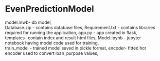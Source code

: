 # EvenPredictionModel

model.mwb- db model,  
Database.zip - contains database files, 
Requirement.txt - contains libraries required for running the application, 
app.py - app created in flask, 
templates- contain index and result html files, 
Model.ipynb - jupyter notebook having model code used for training,  
train_model - trained model saved in pickle format, 
encoder- fitted hot encoder used to convert loan_purpose values, 

